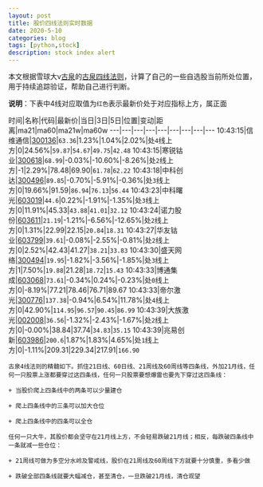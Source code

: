 ```yaml
---
layout: post
title: 股价四线法则实时数据
date: 2020-5-10
categories: blog
tags: [python,stock]
description: stock index alert
---
```



本文根据雪球大v[古泉](https://xueqiu.com/u/7148646888)的[古泉四线法则](https://xueqiu.com/7148646888/130498192)，计算了自己的一些自选股当前所处位置，用于持续追踪验证，帮助自己进行判断。

**说明**：下表中4线对应取值为`红色`表示最新价处于对应指标上方，属正面

时间|名称|代码|最新价|当日|3日|5日|位置|变动|距离|ma21|ma60|ma21w|ma60w
---|---|---|---|---|---|---|---|---
10:43:15|信维通信|[300136](https://xueqiu.com/S/SZ300136)|`63.36`|1.23%|1.04%|2.02%|处`4`线上方|0|24.56%|`59.87`|`54.67`|`49.75`|`42.48`
10:43:15|寒锐钴业|[300618](https://xueqiu.com/S/SZ300618)|`68.99`|-0.03%|-10.60%|-8.26%|处`2`线上方|-1|2.29%|78.48|69.90|`61.78`|`62.22`
10:43:18|中科创达|[300496](https://xueqiu.com/S/SZ300496)|`89.85`|-0.70%|-5.91%|-0.36%|处`3`线上方|0|19.66%|91.59|`86.94`|`76.13`|`56.44`
10:43:23|中科曙光|[603019](https://xueqiu.com/S/SH603019)|`44.6`|0.22%|-1.91%|-1.35%|处`3`线上方|0|11.91%|45.33|`43.88`|`41.01`|`32.12`
10:43:24|诺力股份|[603611](https://xueqiu.com/S/SH603611)|`21.19`|-1.21%|-6.56%|-12.65%|处`2`线上方|0|1.31%|22.99|22.15|`20.84`|`18.31`
10:43:27|华友钴业|[603799](https://xueqiu.com/S/SH603799)|`39.61`|-0.08%|-2.55%|-0.81%|处`2`线上方|0|2.52%|42.43|41.27|`38.21`|`33.83`
10:43:30|盛天网络|[300494](https://xueqiu.com/S/SZ300494)|`19.95`|-1.82%|-3.56%|-1.85%|处`3`线上方|1|7.50%|`19.88`|21.28|`18.72`|`15.43`
10:43:33|博通集成|[603068](https://xueqiu.com/S/SH603068)|`73.61`|-0.34%|0.24%|-0.23%|处`0`线上方|0|-8.19%|77.21|78.46|76.71|89.67
10:43:33|帝尔激光|[300776](https://xueqiu.com/S/SZ300776)|`137.38`|-0.94%|6.54%|11.78%|处`4`线上方|0|42.90%|`114.95`|`96.57`|`90.45`|`86.99`
10:43:39|大族激光|[002008](https://xueqiu.com/S/SZ002008)|`36.56`|-1.32%|-2.43%|-1.67%|处`2`线上方|0|-0.00%|38.84|37.74|`34.83`|`35.15`
10:43:39|兆易创新|[603986](https://xueqiu.com/S/SH603986)|`200.6`|1.87%|1.83%|4.65%|处`1`线上方|0|-1.11%|209.31|229.34|217.91|`166.90`

```
古泉4线法则的精髓如下。抓住21日线、60日线、21周线及60周线等四条线，外加21月线，任何一只股票上涨都要穿过这四条线，任何一只股票要想爆雷也要先下穿过这四条线：

+ 当股价爬上四条线中的两条可以少量建仓

+ 爬上四条线中的三条可以加大仓位

+ 爬上四条线中的四条可以全仓

任何一只大牛，其股价都会坚守在21月线上方，不会轻易跌破21月线；相反，每跌破四条线中一条就减一些仓位：

+ 21周线可做为多空分水岭及警戒线，股价在21周线及60周线下方就要十分慎重，多看少做

+ 跌破全部四条线就要大幅减仓，甚至清仓，一旦跌破21月线，清仓观望
```